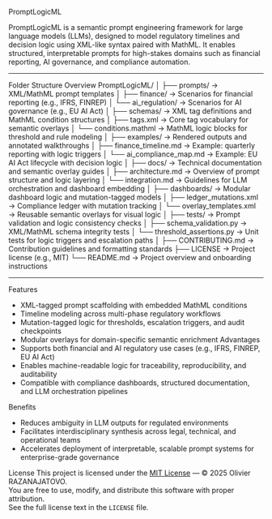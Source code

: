 PromptLogicML

PromptLogicML is a semantic prompt engineering framework for large language models (LLMs), designed to model regulatory timelines and decision logic using XML-like syntax paired with MathML. It enables structured, interpretable prompts for high-stakes domains such as financial reporting, AI governance, and compliance automation.

________________________________________
Folder Structure Overview
PromptLogicML/
│
├── prompts/                        	→ XML/MathML prompt templates
│   ├── finance/                    	→ Scenarios for financial reporting (e.g., IFRS, FINREP)
│   └── ai_regulation/         		→ Scenarios for AI governance (e.g., EU AI Act)
│
├── schemas/                      		 → XML tag definitions and MathML condition structures
│   ├── tags.xml                  		 → Core tag vocabulary for semantic overlays
│   └── conditions.mathml        	 → MathML logic blocks for threshold and rule modeling
│
├── examples/                     		 → Rendered outputs and annotated walkthroughs
│   ├── finance_timeline.md      	→ Example: quarterly reporting with logic triggers
│   └── ai_compliance_map.md       → Example: EU AI Act lifecycle with decision logic
│
├── docs/                         	 → Technical documentation and semantic overlay guides
│   ├── architecture.md            → Overview of prompt structure and logic layering
│   └── integration.md             → Guidelines for LLM orchestration and dashboard embedding
│
├── dashboards/                    	→ Modular dashboard logic and mutation-tagged models
│   ├── ledger_mutations.xml       	→ Compliance ledger with mutation tracking
│   └── overlay_templates.xml    	→ Reusable semantic overlays for visual logic
│
├── tests/                         		→ Prompt validation and logic consistency checks
│   ├── schema_validation.py       	→ XML/MathML schema integrity tests
│   └── threshold_assertions.py   	→ Unit tests for logic triggers and escalation paths
│
├── CONTRIBUTING.md            	→ Contribution guidelines and formatting standards
├── LICENSE                        	→ Project license (e.g., MIT)
└── README.md                      	→ Project overview and onboarding instructions
________________________________________

Features
- XML-tagged prompt scaffolding with embedded MathML conditions
- Timeline modeling across multi-phase regulatory workflows
- Mutation-tagged logic for thresholds, escalation triggers, and audit checkpoints
- Modular overlays for domain-specific semantic enrichment
Advantages
- Supports both financial and AI regulatory use cases (e.g., IFRS, FINREP, EU AI Act)
- Enables machine-readable logic for traceability, reproducibility, and auditability
- Compatible with compliance dashboards, structured documentation, and LLM orchestration pipelines

Benefits
- Reduces ambiguity in LLM outputs for regulated environments
- Facilitates interdisciplinary synthesis across legal, technical, and operational teams
- Accelerates deployment of interpretable, scalable prompt systems for enterprise-grade governance

License
This project is licensed under the [MIT License](LICENSE) — © 2025 Olivier RAZANAJATOVO.  
You are free to use, modify, and distribute this software with proper attribution.  
See the full license text in the `LICENSE` file.




